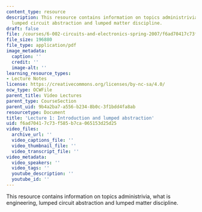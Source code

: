 ```yaml
---
content_type: resource
description: This resource contains information on topics administrivia, what is engineering,
  lumped circuit abstraction and lumped matter discipline.
draft: false
file: /courses/6-002-circuits-and-electronics-spring-2007/f6ad70417c73f585b7ca065153d25d25_6002_l1.pdf
file_size: 196880
file_type: application/pdf
image_metadata:
  caption: ''
  credit: ''
  image-alt: ''
learning_resource_types:
- Lecture Notes
license: https://creativecommons.org/licenses/by-nc-sa/4.0/
ocw_type: OCWFile
parent_title: Video Lectures
parent_type: CourseSection
parent_uid: 9b4a2ba7-a556-b234-8b0c-3f1bdd4fa8ab
resourcetype: Document
title: 'Lecture 1: Introduction and lumped abstraction'
uid: f6ad7041-7c73-f585-b7ca-065153d25d25
video_files:
  archive_url: ''
  video_captions_file: ''
  video_thumbnail_file: ''
  video_transcript_file: ''
video_metadata:
  video_speakers: ''
  video_tags: ''
  youtube_description: ''
  youtube_id: ''
---
```

This resource contains information on topics administrivia, what is engineering, lumped circuit abstraction and lumped matter discipline.